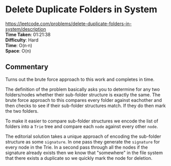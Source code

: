 # Delete Duplicate Folders in System
https://leetcode.com/problems/delete-duplicate-folders-in-system/description \
**Time Taken**: 01:21:38 \
**Difficulty**: Hard \
**Time**: O(n·n) \
**Space**: O(n)


## Commentary
Turns out the brute force approach to this work and completes in time.

The definition of the problem basically asks you to determine for any two folders/nodes
whether their sub-folder structure is exactly the same. 
The brute force approach to this compares every folder against eachother and then
checks to see if their sub-folder structures match. If they do then mark the
two folders.

To make it easier to compare sub-folder structures we encode the list of folders
into a `Trie` tree and compare each `node` against every other `node`.


The editorial solution takes a unique approach of encoding the sub-folder structure
as some `signature`. In one pass they generate the `signature` for every node in the Trie.
In a second pass through all the nodes if the signature already exists then 
we know that "somewhere" in the file system that there exists a duplicate so we
quickly mark the node for deletion.
